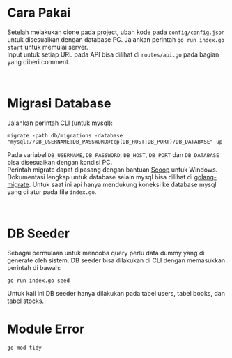 # Cara Pakai

Setelah melakukan clone pada project, ubah kode pada `config/config.json` untuk disesuaikan dengan database PC. Jalankan perintah `go run index.go start` untuk memulai server.
<br>
Input untuk setiap URL pada API bisa dilihat di `routes/api.go` pada bagian yang diberi comment.

<br>

# Migrasi Database

Jalankan perintah CLI (untuk mysql):

```
migrate -path db/migrations -database "mysql://DB_USERNAME:DB_PASSWORD@tcp(DB_HOST:DB_PORT)/DB_DATABASE" up
```

Pada variabel `DB_USERNAME`, `DB_PASSWORD`, `DB_HOST`, `DB_PORT` dan `DB_DATABASE` bisa disesuaikan dengan kondisi PC.
<br>
Perintah migrate dapat dipasang dengan bantuan <a href="https://scoop.sh/">Scoop</a> untuk Windows. Dokumentasi lengkap untuk database selain mysql bisa dilihat di <a href="https://github.com/golang-migrate/migrate">golang-migrate</a>. Untuk saat ini api hanya mendukung koneksi ke database mysql yang di atur pada file `index.go`.

<br>

# DB Seeder

Sebagai permulaan untuk mencoba query perlu data dummy yang di generate oleh sistem. DB seeder bisa dilakukan di CLI dengan memasukkan perintah di bawah:

```
go run index.go seed
```

Untuk kali ini DB seeder hanya dilakukan pada tabel users, tabel books, dan tabel stocks.
<br>

# Module Error

```
go mod tidy
```
